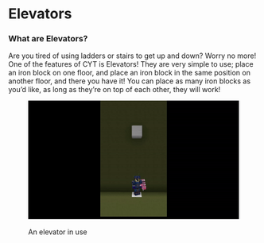 # Elevators

### **What are Elevators?**

Are you tired of using ladders or stairs to get up and down? Worry no more! One of the features of CYT is Elevators! They are very simple to use; place an iron block on one floor, and place an iron block in the same position on another floor, and there you have it! You can place as many iron blocks as you’d like, as long as they’re on top of each other, they will work!

<figure><img src="../../.gitbook/assets/Cyt_Elevator_Reference.gif" alt=""><figcaption><p>An elevator in use</p></figcaption></figure>
